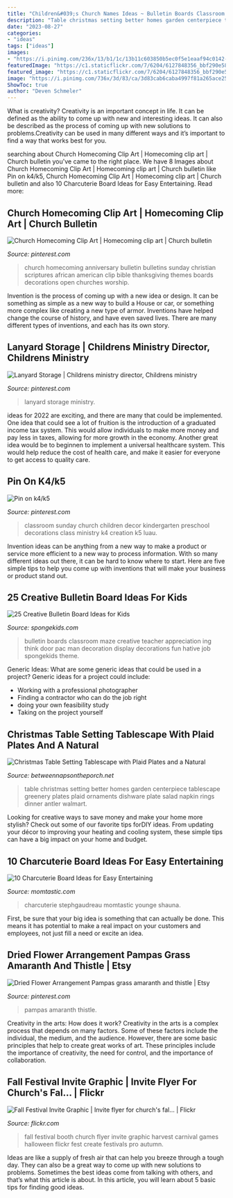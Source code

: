 ```yaml
---
title: "Children&#039;s Church Names Ideas ~ Bulletin Boards Classroom Maze Creative Teacher Appreciation Ing Think Door Pac Man Decoration Display Decorations Fun Hative Job Spongekids Theme"
description: "Table christmas setting better homes garden centerpiece tablescape greenery plates plaid ornaments dishware plate salad napkin rings dinner antler walmart"
date: "2023-08-27"
categories:
- "ideas"
tags: ["ideas"]
images:
- "https://i.pinimg.com/236x/13/b1/1c/13b11c603850b5ec0f5e1eaaf94c0142--worship-ideas-church-ideas.jpg?nii=t"
featuredImage: "https://c1.staticflickr.com/7/6204/6127848356_bbf290e585_b.jpg"
featured_image: "https://c1.staticflickr.com/7/6204/6127848356_bbf290e585_b.jpg"
image: "https://i.pinimg.com/736x/3d/83/ca/3d83cab6caba4997f81a265ace251387--sunday-school-classroom-preschool-classroom.jpg"
ShowToc: true
author: "Deven Schmeler"
---
```



What is creativity?
Creativity is an important concept in life. It can be defined as the ability to come up with new and interesting ideas. It can also be described as the process of coming up with new solutions to problems.Creativity can be used in many different ways and it’s important to find a way that works best for you.

	

		
searching about Church Homecoming Clip Art | Homecoming clip art | Church bulletin you've came to the right place. We have 8 Images about Church Homecoming Clip Art | Homecoming clip art | Church bulletin like Pin on k4/k5, Church Homecoming Clip Art | Homecoming clip art | Church bulletin and also 10 Charcuterie Board Ideas for Easy Entertaining. Read more:
		
    
## Church Homecoming Clip Art | Homecoming Clip Art | Church Bulletin

<img loading=lazy src="https://i.pinimg.com/236x/13/b1/1c/13b11c603850b5ec0f5e1eaaf94c0142--worship-ideas-church-ideas.jpg?nii=t" onerror="this.onerror=null;this.src='https://tse1.mm.bing.net/th?id=OIP.LD3b1k4VXfiJNodw9ab-GAHaLP&amp;pid=15.1';" alt="Church Homecoming Clip Art | Homecoming clip art | Church bulletin">

_Source: pinterest.com_

>church homecoming anniversary bulletin bulletins sunday christian scriptures african american clip bible thanksgiving themes boards decorations open churches worship. 

	

Invention is the process of coming up with a new idea or design. It can be something as simple as a new way to build a House or car, or something more complex like creating a new type of armor. Inventions have helped change the course of history, and have even saved lives. There are many different types of inventions, and each has its own story.

    
## Lanyard Storage | Childrens Ministry Director, Childrens Ministry

<img loading=lazy src="https://i.pinimg.com/736x/db/31/b0/db31b095b12f38ab64aee0e33722c439.jpg" onerror="this.onerror=null;this.src='https://tse4.mm.bing.net/th?id=OIP.7TLPrbZsnoHoqmoB9Kj4AQHaFr&amp;pid=15.1';" alt="Lanyard Storage | Childrens ministry director, Childrens ministry">

_Source: pinterest.com_

>lanyard storage ministry. 

	

ideas for 2022 are exciting, and there are many that could be implemented. One idea that could see a lot of fruition is the introduction of a graduated income tax system. This would allow individuals to make more money and pay less in taxes, allowing for more growth in the economy. Another great idea would be to beginnen to implement a universal healthcare system. This would help reduce the cost of health care, and make it easier for everyone to get access to quality care.

    
## Pin On K4/k5

<img loading=lazy src="https://i.pinimg.com/736x/3d/83/ca/3d83cab6caba4997f81a265ace251387--sunday-school-classroom-preschool-classroom.jpg" onerror="this.onerror=null;this.src='https://tse1.mm.bing.net/th?id=OIP.iiNdxIGeijCVJ2-SxzxZIgHaFj&amp;pid=15.1';" alt="Pin on k4/k5">

_Source: pinterest.com_

>classroom sunday church children decor kindergarten preschool decorations class ministry k4 creation k5 luau. 

	

Invention ideas can be anything from a new way to make a product or service more efficient to a new way to process information. With so many different ideas out there, it can be hard to know where to start. Here are five simple tips to help you come up with inventions that will make your business or product stand out.

    
## 25 Creative Bulletin Board Ideas For Kids

<img loading=lazy src="http://spongekids.com/wp-content/uploads/2014/06/bulletin-board-ideas/21-we-think-you-are-a-maze-ing.jpg" onerror="this.onerror=null;this.src='https://tse3.mm.bing.net/th?id=OIP.suqLUsY-i87lOCKAFAk8EQAAAA&amp;pid=15.1';" alt="25 Creative Bulletin Board Ideas for Kids">

_Source: spongekids.com_

>bulletin boards classroom maze creative teacher appreciation ing think door pac man decoration display decorations fun hative job spongekids theme. 

	

Generic Ideas: What are some generic ideas that could be used in a project?
Generic ideas for a project could include: 
- Working with a professional photographer 
- Finding a contractor who can do the job right 
- doing your own feasibility study 
- Taking on the project yourself

    
## Christmas Table Setting Tablescape With Plaid Plates And A Natural

<img loading=lazy src="https://betweennapsontheporch.net/wp-content/uploads/2013/12/Christmas-Table-Setting-with-Better-Homes-and-Garden-Dishware-22-e1496288254385.jpg" onerror="this.onerror=null;this.src='https://tse1.mm.bing.net/th?id=OIP.iyGaB4FYwEbym-e5Ju9cjAHaKM&amp;pid=15.1';" alt="Christmas Table Setting Tablescape with Plaid Plates and a Natural">

_Source: betweennapsontheporch.net_

>table christmas setting better homes garden centerpiece tablescape greenery plates plaid ornaments dishware plate salad napkin rings dinner antler walmart. 

	

Looking for creative ways to save money and make your home more stylish? Check out some of our favorite tips forDIY ideas. From updating your décor to improving your heating and cooling system, these simple tips can have a big impact on your home and budget.

    
## 10 Charcuterie Board Ideas For Easy Entertaining

<img loading=lazy src="https://cdn-www.momtastic.com/assets/uploads/2020/04/charcuterie-724.jpg" onerror="this.onerror=null;this.src='https://tse3.mm.bing.net/th?id=OIP.iCZVD0c9i_a7o0HmSPwLbgHaE7&amp;pid=15.1';" alt="10 Charcuterie Board Ideas for Easy Entertaining">

_Source: momtastic.com_

>charcuterie stephgaudreau momtastic younge shauna. 

	

First, be sure that your big idea is something that can actually be done. This means it has potential to make a real impact on your customers and employees, not just fill a need or excite an idea.

    
## Dried Flower Arrangement Pampas Grass Amaranth And Thistle | Etsy

<img loading=lazy src="https://i.pinimg.com/736x/f1/7d/3c/f17d3c382b14c94ece19cb7eef2674a9.jpg" onerror="this.onerror=null;this.src='https://tse3.mm.bing.net/th?id=OIP.x7KAt0p3bC20JutJ9SbUzwHaJ4&amp;pid=15.1';" alt="Dried Flower Arrangement Pampas grass amaranth and thistle | Etsy">

_Source: pinterest.com_

>pampas amaranth thistle. 

	

Creativity in the arts: How does it work?
Creativity in the arts is a complex process that depends on many factors. Some of these factors include the individual, the medium, and the audience. However, there are some basic principles that help to create great works of art. These principles include the importance of creativity, the need for control, and the importance of collaboration.

    
## Fall Festival Invite Graphic | Invite Flyer For Church&#039;s Fal… | Flickr

<img loading=lazy src="https://c1.staticflickr.com/7/6204/6127848356_bbf290e585_b.jpg" onerror="this.onerror=null;this.src='https://tse4.mm.bing.net/th?id=OIP.77hyIQzlvJmnRaNp_BDHIQHaKS&amp;pid=15.1';" alt="Fall Festival Invite Graphic | Invite flyer for church&#039;s fal… | Flickr">

_Source: flickr.com_

>fall festival booth church flyer invite graphic harvest carnival games halloween flickr fest create festivals pro autumn. 

	

Ideas are like a supply of fresh air that can help you breeze through a tough day. They can also be a great way to come up with new solutions to problems. Sometimes the best ideas come from talking with others, and that’s what this article is about. In this article, you will learn about 5 basic tips for finding good ideas.

